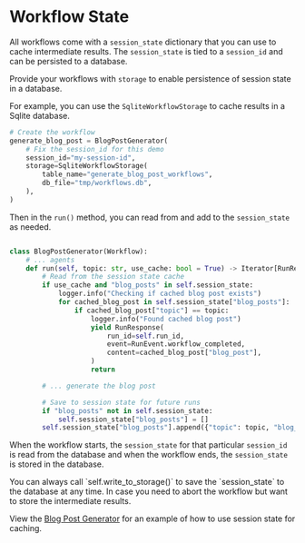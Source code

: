 # Workflow State

All workflows come with a `session_state` dictionary that you can use to cache intermediate results. The `session_state` is tied to a `session_id` and can be persisted to a database.

Provide your workflows with `storage` to enable persistence of session state in a database.

For example, you can use the `SqliteWorkflowStorage` to cache results in a Sqlite database.

```python
# Create the workflow
generate_blog_post = BlogPostGenerator(
    # Fix the session_id for this demo
    session_id="my-session-id",
    storage=SqliteWorkflowStorage(
        table_name="generate_blog_post_workflows",
        db_file="tmp/workflows.db",
    ),
)
```

Then in the `run()` method, you can read from and add to the `session_state` as needed.

```python

class BlogPostGenerator(Workflow):
    # ... agents
    def run(self, topic: str, use_cache: bool = True) -> Iterator[RunResponse]:
        # Read from the session state cache
        if use_cache and "blog_posts" in self.session_state:
            logger.info("Checking if cached blog post exists")
            for cached_blog_post in self.session_state["blog_posts"]:
                if cached_blog_post["topic"] == topic:
                    logger.info("Found cached blog post")
                    yield RunResponse(
                        run_id=self.run_id,
                        event=RunEvent.workflow_completed,
                        content=cached_blog_post["blog_post"],
                    )
                    return

        # ... generate the blog post

        # Save to session state for future runs
        if "blog_posts" not in self.session_state:
            self.session_state["blog_posts"] = []
        self.session_state["blog_posts"].append({"topic": topic, "blog_post": self.writer.run_response.content})
```

When the workflow starts, the `session_state` for that particular `session_id` is read from the database and when the workflow ends, the `session_state` is stored in the database.

<Tip>
  You can always call `self.write_to_storage()` to save the `session_state` to the database at any time. In case you need to abort the workflow but want to store the intermediate results.
</Tip>

View the [Blog Post Generator](/workflows/introduction#full-example-blog-post-generator) for an example of how to use session state for caching.
